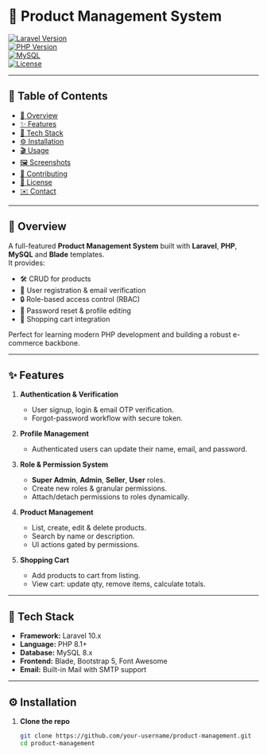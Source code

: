 # 🌟 Product Management System

[![Laravel Version](https://img.shields.io/badge/Laravel-10.x-red)](https://laravel.com)  
[![PHP Version](https://img.shields.io/badge/PHP-8.1+-blue)](https://www.php.net)  
[![MySQL](https://img.shields.io/badge/MySQL-8.x-orange)](https://www.mysql.com)  
[![License](https://img.shields.io/badge/License-MIT-green)](LICENSE)

---

## 🚀 Table of Contents

- [📌 Overview](#-overview)  
- [✨ Features](#-features)  
- [🔧 Tech Stack](#-tech-stack)  
- [⚙️ Installation](#️-installation)  
- [🎬 Usage](#-usage)  
- [🖼️ Screenshots](#️-screenshots)  
- [🤝 Contributing](#-contributing)  
- [📄 License](#-license)  
- [✉️ Contact](#️-contact)

---

## 📌 Overview

A full-featured **Product Management System** built with **Laravel**, **PHP**, **MySQL** and **Blade** templates.  
It provides:

- 🛠 CRUD for products  
- 👥 User registration & email verification  
- 🔒 Role-based access control (RBAC)  
- 🔑 Password reset & profile editing  
- 🛒 Shopping cart integration  

Perfect for learning modern PHP development and building a robust e-commerce backbone.

---

## ✨ Features

1. **Authentication & Verification**  
   - User signup, login & email OTP verification.  
   - Forgot-password workflow with secure token.

2. **Profile Management**  
   - Authenticated users can update their name, email, and password.

3. **Role & Permission System**  
   - **Super Admin**, **Admin**, **Seller**, **User** roles.  
   - Create new roles & granular permissions.  
   - Attach/detach permissions to roles dynamically.

4. **Product Management**  
   - List, create, edit & delete products.  
   - Search by name or description.  
   - UI actions gated by permissions.

5. **Shopping Cart**  
   - Add products to cart from listing.  
   - View cart: update qty, remove items, calculate totals.

---

## 🔧 Tech Stack

- **Framework:** Laravel 10.x  
- **Language:** PHP 8.1+  
- **Database:** MySQL 8.x  
- **Frontend:** Blade, Bootstrap 5, Font Awesome  
- **Email:** Built-in Mail with SMTP support  

---

## ⚙️ Installation

1. **Clone the repo**  
   ```bash
   git clone https://github.com/your-username/product-management.git
   cd product-management

